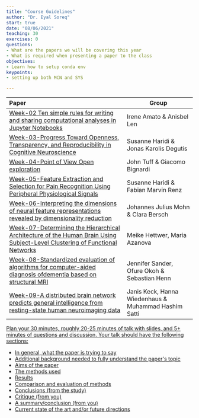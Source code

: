 ```yaml
---
title: "Course Guidelines"
author: "Dr. Eyal Soreq" 
start: true
date: "08/06/2021"
teaching: 30
exercises: 0
questions:
- What are the papers we will be covering this year
- What is required when presenting a paper to the class
objectives:
- Learn how to setup conda env 
keypoints:
- setting up both MCN and SYS

---
```



| Paper | Group | 
| :---- | ----  | 
| [Week-02 Ten simple rules for writing and sharing computational analyses in Jupyter Notebooks]('../files/Week-02.pdf')      | Irene Amato &  Anisbel Len |
|[Week-03-Progress Toward Openness, Transparency, and Reproducibility in Cognitive Neuroscience]('../files/Week-03.pdf') |Susanne Haridi &  Jonas Karolis Degutis | 
| [Week-04-Point of View Open exploration]('../files/Week-04.pdf') | John Tuff  & Giacomo Bignardi | 
| [Week-05-Feature Extraction and Selection for Pain Recognition Using Peripheral Physiological Signals]('../files/Week-05.pdf') | Susanne Haridi & Fabian Marvin Renz |
| [Week-06-Interpreting the dimensions of neural feature representations revealed by dimensionality reduction]('../files/Week-06.pdf') | Johannes Julius Mohn &  Clara Bersch |
| [Week-07-Determining the Hierarchical Architecture of the Human Brain Using Subject-Level Clustering of Functional Networks]('../files/Week-07.pdf') |Meike Hettwer, Maria Azanova  |
| [Week-08-Standardized evaluation of algorithms for computer-aided diagnosis ofdementia based on structural MRI]('../files/Week-08.pdf')  | Jennifer Sander, Ofure Okoh   & Sebastian Henn  |
| [Week-09-A distributed brain network predicts general intelligence from resting-state human neuroimaging data]('../files/Week-09.pdf') | Janis Keck, Hanna Wiedenhaus  &  Muhammad Hashim Satti   |

<a href="../files/Week-09.pdf" download>

Plan your 30 minutes, roughly 20-25 minutes of talk with slides, and 5+ minutes of questions and discussion.
Your talk should have the following sections: 

- In general, what the paper is trying to say
- Additional background needed to fully understand the paper's topic 
- Aims of the paper
- The methods used
- Results
- Comparison and evaluation of methods
- Conclusions (from the study)
- Critique (from you)
- A summary/conclusion (from you)
- Current state of the art and/or future directions
